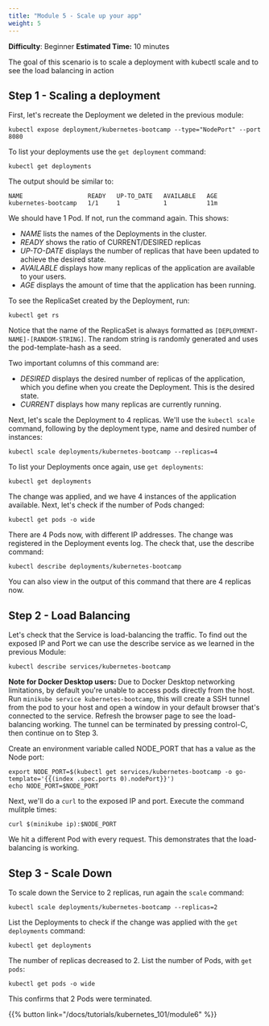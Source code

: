 ```yaml
---
title: "Module 5 - Scale up your app"
weight: 5
---
```


**Difficulty**: Beginner
**Estimated Time:** 10 minutes

The goal of this scenario is to scale a deployment with kubectl scale and to see the load balancing in action

## Step 1 - Scaling a deployment

First, let's recreate the Deployment we deleted in the previous module:

```shell
kubectl expose deployment/kubernetes-bootcamp --type="NodePort" --port 8080
```

To list your deployments use the `get deployment` command:

```shell
kubectl get deployments
```

The output should be similar to:

```shell
NAME                  READY   UP-TO_DATE   AVAILABLE   AGE
kubernetes-bootcamp   1/1     1            1           11m
```

We should have 1 Pod. If not, run the command again. This shows:

- *NAME* lists the names of the Deployments in the cluster.
- *READY* shows the ratio of CURRENT/DESIRED replicas
- *UP-TO-DATE* displays the number of replicas that have been updated to achieve the desired state.
- *AVAILABLE* displays how many replicas of the application are available to your users.
- *AGE* displays the amount of time that the application has been running.

To see the ReplicaSet created by the Deployment, run:

```shell
kubectl get rs
```

Notice that the name of the ReplicaSet is always formatted as `[DEPLOYMENT-NAME]-[RANDOM-STRING]`. The random string is randomly generated and uses the pod-template-hash as a seed.

Two important columns of this command are:

- *DESIRED* displays the desired number of replicas of the application, which you define when you create the Deployment. This is the desired state.
- *CURRENT* displays how many replicas are currently running.

Next, let's scale the Deployment to 4 replicas. We'll use the `kubectl scale` command, following by the deployment type, name and desired number of instances:

```shell
kubectl scale deployments/kubernetes-bootcamp --replicas=4
```

To list your Deployments once again, use `get deployments`:

```shell
kubectl get deployments
```

The change was applied, and we have 4 instances of the application available. Next, let's check if the number of Pods changed:

```shell
kubectl get pods -o wide
```

There are 4 Pods now, with different IP addresses. The change was registered in the Deployment events log. The check that, use the describe command:

```shell
kubectl describe deployments/kubernetes-bootcamp
```

You can also view in the output of this command that there are 4 replicas now.

## Step 2 - Load Balancing

Let's check that the Service is load-balancing the traffic. To find out the exposed IP and Port we can use the describe service as we learned in the previous Module:

```shell
kubectl describe services/kubernetes-bootcamp
```

**Note for Docker Desktop users:** Due to Docker Desktop networking limitations, by default you're unable to access pods directly from the host. Run `minikube service kubernetes-bootcamp`, this will create a SSH tunnel from the pod to your host and open a window in your default browser that's connected to the service. Refresh the browser page to see the load-balancing working. The tunnel can be terminated by pressing control-C, then continue on to Step 3.

Create an environment variable called NODE_PORT that has a value as the Node port:

```shell
export NODE_PORT=$(kubectl get services/kubernetes-bootcamp -o go-template='{{(index .spec.ports 0).nodePort}}')
echo NODE_PORT=$NODE_PORT
```

Next, we'll do a `curl` to the exposed IP and port. Execute the command mulitple times:

```shell
curl $(minikube ip):$NODE_PORT
```

We hit a different Pod with every request. This demonstrates that the load-balancing is working.

## Step 3 - Scale Down

To scale down the Service to 2 replicas, run again the `scale` command:

```shell
kubectl scale deployments/kubernetes-bootcamp --replicas=2
```

List the Deployments to check if the change was applied with the `get deployments` command:

```shell
kubectl get deployments
```

The number of replicas decreased to 2. List the number of Pods, with `get pods`:

```shell
kubectl get pods -o wide
```

This confirms that 2 Pods were terminated.

{{% button link="/docs/tutorials/kubernetes_101/module6" %}}
